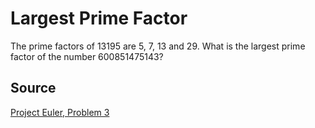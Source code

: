# Largest Prime Factor
The prime factors of 13195 are 5, 7, 13 and 29. What is the largest prime factor of the number 600851475143?

## Source
[Project Euler, Problem 3](https://projecteuler.net/problem=3)